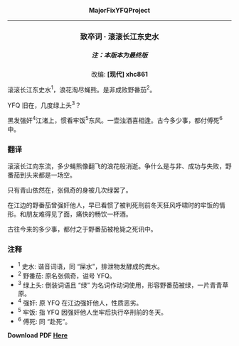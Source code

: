 **<center>MajorFixYFQProject</center>**

---

<h3><center>致卒词 · 滚滚长江东史水</center></h3>
<h5><center>注：本版本为最终版</h5></center>

<center>改编: <b>[现代] xhc861</b></center>

滚滚长江东史水<sup>1</sup>，浪花淘尽蝇熊。是非成败野番茄<sup>2</sup>。

YFQ 旧在，几度绿上头<sup>3</sup>？

黑发强奸<sup>4</sup>江渚上，惯看牢饭<sup>5</sup>东风。一壶浊酒喜相逢。古今多少事，都付傅死<sup>6</sup>中。

### 翻译

滚滚长江向东流，多少蝇熊像翻飞的浪花般消逝。争什么是与非、成功与失败，野番茄到头来都是一场空。

只有青山依然在，张佩奇的身被几次绿罢了。

在江边的野番茄曾强奸他人，早已看惯了被判死刑前冬天狂风呼啸时的牢饭的情形。和朋友难得见了面，痛快的畅饮一杯酒。

古往今来的多少事，都付之于野番茄被枪毙之死讯中。

### 注释

- <sup>1</sup> 史水: 谐音词语，同 “屎水”，排泄物发酵成的粪水。
- <sup>2</sup> 野番茄: 原名张佩奇，谥号 YFQ。
- <sup>3</sup> 绿上头: 倒装词语且 “绿” 为名词作动词使用，形容野番茄被绿，一片青青草原。
- <sup>4</sup> 强奸: 原 YFQ 在江边强奸他人，性质恶劣。
- <sup>5</sup> 牢饭: 指 YFQ 因强奸他人坐牢后执行卒刑前的冬天。
- <sup>6</sup> 傅死: 同 “赴死”。

**Download PDF [Here](./致卒词·滚滚长江东史水.pdf ':ignore')**